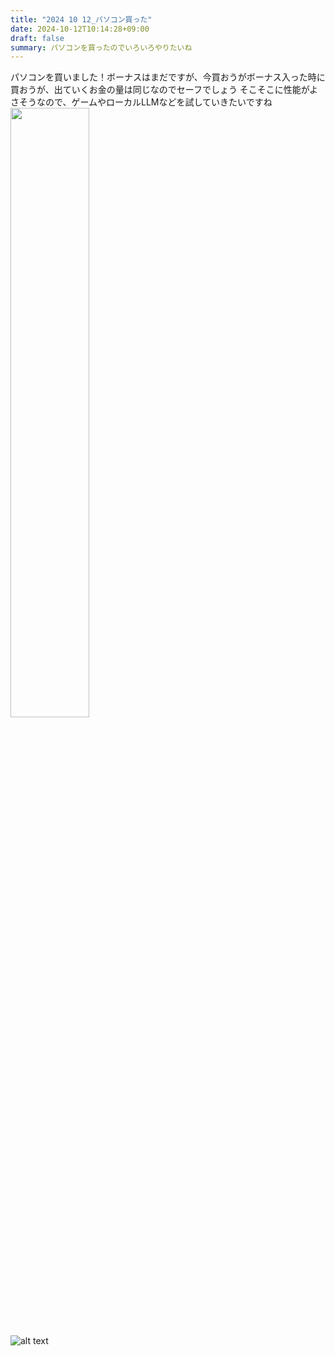 ```yaml
---
title: "2024 10 12_パソコン買った"
date: 2024-10-12T10:14:28+09:00
draft: false
summary: パソコンを買ったのでいろいろやりたいね
---
```

パソコンを買いました！ボーナスはまだですが、今買おうがボーナス入った時に買おうが、出ていくお金の量は同じなのでセーフでしょう
そこそこに性能がよさそうなので、ゲームやローカルLLMなどを試していきたいですね
<img src="/images/2024-10-12_パソコン買った/image.png" width="50%">

![alt text](</images/2024-10-12_パソコン買った/スクリーンショット 2024-10-05 142805.png>)
